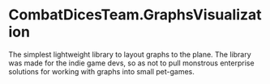 # CombatDicesTeam.GraphsVisualization

The simplest lightweight library to layout graphs to the plane. The library was made for the indie game devs, so as not to pull monstrous enterprise solutions for working with graphs into small pet-games.